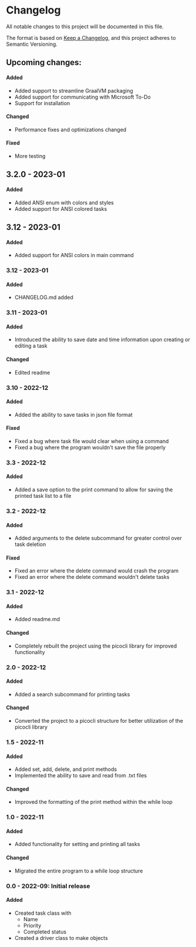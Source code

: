 # Changelog
All notable changes to this project will be documented in this file.

The format is based on [Keep a Changelog](https://keepachangelog.com/en/1.0.0/), and this project adheres to Semantic Versioning.

## Upcoming changes:
#### Added
- Added support to streamline GraalVM packaging
- Added support for communicating with Microsoft To-Do
- Support for installation
#### Changed
- Performance fixes and optimizations changed
#### Fixed
- More testing

## 3.2.0 - 2023-01
#### Added
- Added ANSI enum with colors and styles
- Added support for ANSI colored tasks

## 3.12 - 2023-01
#### Added
- Added support for ANSI colors in main command

### 3.12 - 2023-01
#### Added
- CHANGELOG.md added

### 3.11 - 2023-01
 #### Added
- Introduced the ability to save date and time information upon creating or editing a task
#### Changed
- Edited readme

### 3.10 - 2022-12
#### Added
- Added the ability to save tasks in json file format
#### Fixed
- Fixed a bug where task file would clear when using a command
- Fixed a bug where the program wouldn't save the file properly

### 3.3 - 2022-12
#### Added
- Added a save option to the print command to allow for saving the printed task list to a file

### 3.2 - 2022-12
#### Added
- Added arguments to the delete subcommand for greater control over task deletion
#### Fixed
- Fixed an error where the delete command would crash the program
- Fixed an error where the delete command wouldn't delete tasks

### 3.1 - 2022-12
#### Added
- Added readme.md
#### Changed
- Completely rebuilt the project using the picocli library for improved functionality

### 2.0 - 2022-12
#### Added
- Added a search subcommand for printing tasks

#### Changed
- Converted the project to a picocli structure for better utilization of the picocli library

### 1.5 - 2022-11
#### Added
- Added set, add, delete, and print methods
- Implemented the ability to save and read from .txt files

#### Changed
- Improved the formatting of the print method within the while loop

### 1.0 - 2022-11
#### Added
- Added functionality for setting and printing all tasks
#### Changed
- Migrated the entire program to a while loop structure

### 0.0 - 2022-09: Initial release
#### Added
- Created task class with 
  - Name
  - Priority
  - Completed status
- Created a driver class to make objects